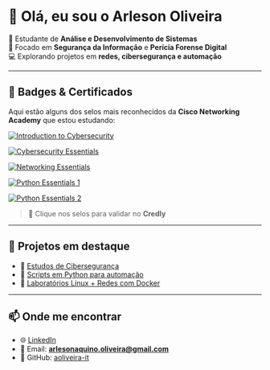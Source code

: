 # 👋 Olá, eu sou o Arleson Oliveira  

🎯 Estudante de **Análise e Desenvolvimento de Sistemas**  
🔐 Focado em **Segurança da Informação** e **Perícia Forense Digital**  
💻 Explorando projetos em **redes, cibersegurança e automação**  

---

## 🚀 Badges & Certificados

Aqui estão alguns dos selos mais reconhecidos da **Cisco Networking Academy** que estou estudando:

[![Introduction to Cybersecurity](https://images.credly.com/size/110x110/images/0b3d3f77-0707-4f50-9ab6-1c06d1c07a1e/Cisco_Introduction_to_Cybersecurity.png)](https://www.credly.com/org/cisco/badge/introduction-to-cybersecurity)

[![Cybersecurity Essentials](https://images.credly.com/size/110x110/images/af8c6c47-2e37-4082-b9a9-3bb0f7afaf82/Cisco_Cybersecurity_Essentials.png)](https://www.credly.com/org/cisco/badge/cybersecurity-essentials)

[![Networking Essentials](https://images.credly.com/size/110x110/images/5bdd6a39-3e03-4444-9510-ecff80c9ce79/image.png)](https://www.credly.com/badges/9ab74dba-2485-4018-9d1a-ef263496a3cc/public_url)

[![Python Essentials 1](https://images.credly.com/size/110x110/images/3065563d-f6fe-4e63-a5f3-918c8f3f6ce2/Cisco_Python_Essentials_1.png)](https://www.credly.com/org/cisco/badge/python-essentials-1)

[![Python Essentials 2](https://images.credly.com/size/110x110/images/cf5f3c07-7c74-4067-9ed9-0f5f91aa8a3b/Cisco_Python_Essentials_2.png)](https://www.credly.com/org/cisco/badge/python-essentials-2)

> 🔗 Clique nos selos para validar no **Credly**

---

## 📂 Projetos em destaque

- 🔎 [Estudos de Cibersegurança](#)  
- 🐍 [Scripts em Python para automação](#)  
- 🐧 [Laboratórios Linux + Redes com Docker](#)  

---

## 📫 Onde me encontrar

- 🌐 [LinkedIn](https://www.linkedin.com/in/arleson-oliveira-229509339/)  
- 📧 Email: **arlesonaquino.oliveira@gmail.com**  
- 💾 GitHub: [aoliveira-it](https://github.com/aoliveira-it)  

